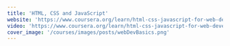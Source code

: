 ```yaml
---
title: 'HTML, CSS and JavaScript'
website: 'https://www.coursera.org/learn/html-css-javascript-for-web-developers'
video: 'https://www.coursera.org/learn/html-css-javascript-for-web-developers'
cover_image: '/courses/images/posts/webDevBasics.png'
---
```

